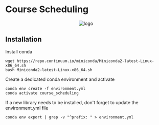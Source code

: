 # Course Scheduling 

<p align="center">
  <img src="" alt="logo"/>
</p>


## Installation

Install conda

```
wget https://repo.continuum.io/miniconda/Miniconda2-latest-Linux-x86_64.sh
bash Miniconda2-latest-Linux-x86_64.sh

```
   
Create a dedicated conda environment and activate

```
conda env create -f environment.yml
conda activate course_scheduling 
```
 
If a new library needs to be installed, don't forget to update the environment.yml file 

```
conda env export | grep -v "^prefix: " > environment.yml 
```


